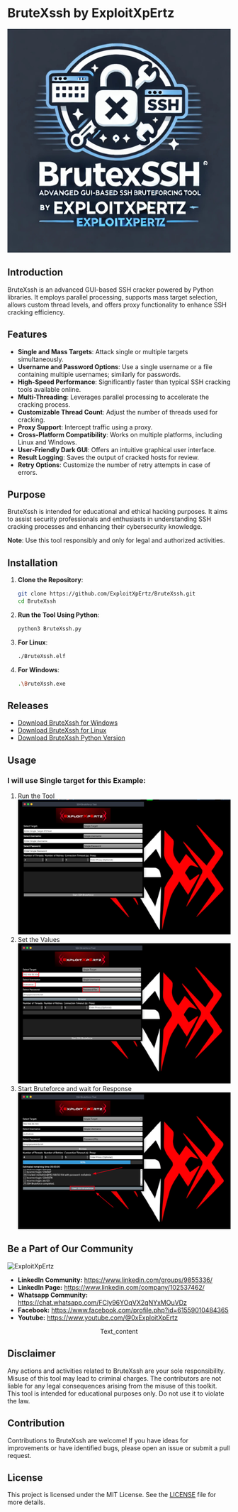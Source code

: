 # BruteXssh by ExploitXpErtz

![BruteXssh](https://raw.githubusercontent.com/ExploitXpErtz/BruteXssh/main/brutexssh.jpeg)

## Introduction
BruteXssh is an advanced GUI-based SSH cracker powered by Python libraries. It employs parallel processing, supports mass target selection, allows custom thread levels, and offers proxy functionality to enhance SSH cracking efficiency.

## Features
- **Single and Mass Targets**: Attack single or multiple targets simultaneously.
- **Username and Password Options**: Use a single username or a file containing multiple usernames; similarly for passwords.
- **High-Speed Performance**: Significantly faster than typical SSH cracking tools available online.
- **Multi-Threading**: Leverages parallel processing to accelerate the cracking process.
- **Customizable Thread Count**: Adjust the number of threads used for cracking.
- **Proxy Support**: Intercept traffic using a proxy.
- **Cross-Platform Compatibility**: Works on multiple platforms, including Linux and Windows.
- **User-Friendly Dark GUI**: Offers an intuitive graphical user interface.
- **Result Logging**: Saves the output of cracked hosts for review.
- **Retry Options**: Customize the number of retry attempts in case of errors.

## Purpose
BruteXssh is intended for educational and ethical hacking purposes. It aims to assist security professionals and enthusiasts in understanding SSH cracking processes and enhancing their cybersecurity knowledge.

**Note**: Use this tool responsibly and only for legal and authorized activities.

## Installation

1. **Clone the Repository**:
    ```bash
    git clone https://github.com/ExploitXpErtz/BruteXssh.git
    cd BruteXssh
    ```
2. **Run the Tool Using Python**:
    ```bash
    python3 BruteXssh.py
    ```
3. **For Linux**:
    ```bash
    ./BruteXssh.elf
    ```
4. **For Windows**:
    ```bash
    .\BruteXssh.exe
    ```

## Releases
- [Download BruteXssh for Windows](https://github.com/ExploitXpErtz/BruteXssh/releases/latest/download/BruteXssh.exe)
- [Download BruteXssh for Linux](https://github.com/ExploitXpErtz/BruteXssh/releases/latest/download/BruteXssh.elf)
- [Download BruteXssh Python Version](https://github.com/ExploitXpErtz/BruteXssh/releases/latest/download/BruteXssh.py)

## Usage
### I will use Single target for this Example:
1. Run the Tool
![Step One](https://raw.githubusercontent.com/ExploitXpErtz/BruteXssh/main/1.png)
2. Set the Values
![Step Two](https://raw.githubusercontent.com/ExploitXpErtz/BruteXssh/main/2.png)
3. Start Bruteforce and wait for Response
![Step Three](https://raw.githubusercontent.com/ExploitXpErtz/BruteXssh/main/3.png)

## Be a Part of Our Community

![ExploitXpErtz](https://github.com/user-attachments/assets/a58fc0f8-4820-4e33-83dc-8471bf4d05d2)


- **LinkedIn Community:** https://www.linkedin.com/groups/9855336/
- **LinkedIn Page:** https://www.linkedin.com/company/102537462/
- **Whatsapp Community:** https://chat.whatsapp.com/FCIy96YOqVX2qNYxMOuVDz
- **Facebook:** https://www.facebook.com/profile.php?id=61559010484365
- **Youtube:** https://www.youtube.com/@0xExploitXpErtz

<p style="text-align: center;">Text_content</p>

## Disclaimer
Any actions and activities related to BruteXssh are your sole responsibility. Misuse of this tool may lead to criminal charges. The contributors are not liable for any legal consequences arising from the misuse of this toolkit. This tool is intended for educational purposes only. Do not use it to violate the law.

## Contribution
Contributions to BruteXssh are welcome! If you have ideas for improvements or have identified bugs, please open an issue or submit a pull request.

## License
This project is licensed under the MIT License. See the [LICENSE](LICENSE) file for more details.
